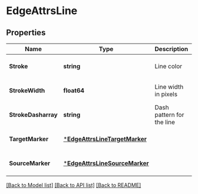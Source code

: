 # EdgeAttrsLine

## Properties
Name | Type | Description | Notes
------------ | ------------- | ------------- | -------------
**Stroke** | **string** | Line color | [optional] [default to null]
**StrokeWidth** | **float64** | Line width in pixels | [optional] [default to null]
**StrokeDasharray** | **string** | Dash pattern for the line | [optional] [default to null]
**TargetMarker** | [***EdgeAttrsLineTargetMarker**](EdgeAttrs_line_targetMarker.md) |  | [optional] [default to null]
**SourceMarker** | [***EdgeAttrsLineSourceMarker**](EdgeAttrs_line_sourceMarker.md) |  | [optional] [default to null]

[[Back to Model list]](../README.md#documentation-for-models) [[Back to API list]](../README.md#documentation-for-api-endpoints) [[Back to README]](../README.md)

